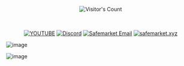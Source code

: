 <br/><br/>
<div align="center"> 
  <img src="https://profile-counter.glitch.me/Zhodisov/count.svg" alt="Visitor's Count" />
</div>
<br/><br/>

<div align="center">
  
[![YOUTUBE](https://img.shields.io/badge/Youtube-fc0000?style=for-the-badge&logo=YOUTUBE&logoColor=white)](https://www.youtube.com/@Jodis974)
[![Discord](https://img.shields.io/badge/Discord-6a85b9?style=for-the-badge&logo=discord&logoColor=white)](https://safemarket.xyz/discord)
[![Safemarket Email](https://img.shields.io/badge/safemarket_email-333333?style=for-the-badge&logo=gmail&logoColor=red)](mailto:support-checkout@safemarket.xyz)
[![safemarket.xyz](https://img.shields.io/badge/safemarket.xyz-0077B5?style=for-the-badge&logo=internet&logoColor=white)](https://safemarket.xyz/)

</div>


![image](https://github.com/user-attachments/assets/2ef49e53-8836-494f-afc6-9eb57d016215)


![image](https://github.com/user-attachments/assets/84a50a6e-d145-4ecc-87e6-1a14840c80f1)

